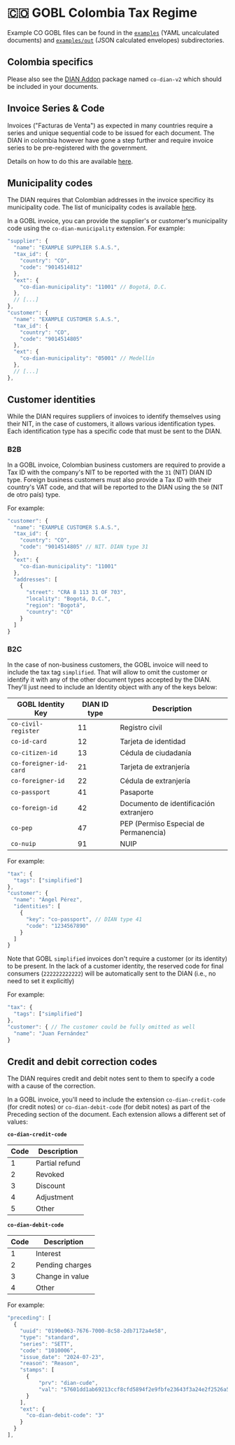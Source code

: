 # 🇨🇴 GOBL Colombia Tax Regime

Example CO GOBL files can be found in the [`examples`](./examples) (YAML uncalculated documents) and [`examples/out`](./examples/out) (JSON calculated envelopes) subdirectories.

## Colombia specifics

Please also see the [DIAN Addon](../../addons/co/dian) package named `co-dian-v2` which should be included in your documents.

## Invoice Series & Code

Invoices ("Facturas de Venta") as expected in many countries require a series and unique sequential code to be issued for each document. The DIAN in colombia however have gone a step further and require invoice series to be pre-registered with the government.

Details on how to do this are available [here](https://www.dian.gov.co/impuestos/sociedades/presentacionclientes/Solicitud_de_Autorizacion_de_Numeracion_de_Facturacion.pdf).

## Municipality codes

The DIAN requires that Colombian addresses in the invoice specificy its municipality code. The list of municipality codes is available [here](https://www.dian.gov.co/atencionciudadano/formulariosinstructivos/Formularios/2007/Codigos_municipios_2007.pdf).

In a GOBL invoice, you can provide the supplier's or customer's municipality code using the `co-dian-municipality` extension. For example:

```js
"supplier": {
  "name": "EXAMPLE SUPPLIER S.A.S.",
  "tax_id": {
    "country": "CO",
    "code": "9014514812"
  },
  "ext": {
    "co-dian-municipality": "11001" // Bogotá, D.C.
  },
  // [...]
},
"customer": {
  "name": "EXAMPLE CUSTOMER S.A.S.",
  "tax_id": {
    "country": "CO",
    "code": "9014514805"
  },
  "ext": {
    "co-dian-municipality": "05001" // Medellín
  },
  // [...]
},
```

## Customer identities

While the DIAN requires suppliers of invoices to identify themselves using their NIT, in the case of customers, it allows various identification types. Each identification type has a specific code that must be sent to the DIAN.

### B2B

In a GOBL invoice, Colombian business customers are required to provide a Tax ID with the company's NIT to be reported with the `31` (NIT) DIAN ID type. Foreign business customers must also provide a Tax ID with their country's VAT code, and that will be reported to the DIAN using the `50` (NIT de otro país) type.

For example:

```js
"customer": {
  "name": "EXAMPLE CUSTOMER S.A.S.",
  "tax_id": {
    "country": "CO",
    "code": "9014514805" // NIT. DIAN type 31
  },
  "ext": {
    "co-dian-municipality": "11001"
  },
  "addresses": [
    {
      "street": "CRA 8 113 31 OF 703",
      "locality": "Bogotá, D.C.",
      "region": "Bogotá",
      "country": "CO"
    }
  ]
}
```

### B2C

In the case of non-business customers, the GOBL invoice will need to include the tax tag `simplified`. That will allow to omit the customer or identify it with any of the other document types accepted by the DIAN. They'll just need to include an Identity object with any of the keys below:

| GOBL Identity Key      | DIAN ID type | Description                            |
| ---------------------- | ------------ | -------------------------------------- |
| `co-civil-register`    | 11           | Registro civil                         |
| `co-id-card`           | 12           | Tarjeta de identidad                   |
| `co-citizen-id`        | 13           | Cédula de ciudadanía                   |
| `co-foreigner-id-card` | 21           | Tarjeta de extranjería                 |
| `co-foreigner-id`      | 22           | Cédula de extranjería                  |
| `co-passport`          | 41           | Pasaporte                              |
| `co-foreign-id`        | 42           | Documento de identificación extranjero |
| `co-pep`               | 47           | PEP (Permiso Especial de Permanencia)  |
| `co-nuip`              | 91           | NUIP                                   |

For example:

```js
"tax": {
  "tags": ["simplified"]
},
"customer": {
  "name": "Ángel Pérez",
  "identities": [
    {
      "key": "co-passport", // DIAN type 41
      "code": "1234567890"
    }
  ]
}
```

Note that GOBL `simplified` invoices don't require a customer (or its identity) to be present. In the lack of a customer identity, the reserved code for final consumers (`222222222222`) will be automatically sent to the DIAN (i.e., no need to set it explicitly)

For example:

```js
"tax": {
  "tags": ["simplified"]
},
"customer": { // The customer could be fully omitted as well
  "name": "Juan Fernández"
}
```

## Credit and debit correction codes

The DIAN requires credit and debit notes sent to them to specify a code with a cause of the correction.

In a GOBL invoice, you'll need to include the extension `co-dian-credit-code` (for credit notes) or `co-dian-debit-code` (for debit notes) as part of the Preceding section of the document. Each extension allows a different set of values:

**`co-dian-credit-code`**

| Code | Description    |
| ---- | -------------- |
| 1    | Partial refund |
| 2    | Revoked        |
| 3    | Discount       |
| 4    | Adjustment     |
| 5    | Other          |

**`co-dian-debit-code`**

| Code | Description     |
| ---- | --------------- |
| 1    | Interest        |
| 2    | Pending charges |
| 3    | Change in value |
| 4    | Other           |

For example:

```js
"preceding": [
  {
    "uuid": "0190e063-7676-7000-8c58-2db7172a4e58",
    "type": "standard",
    "series": "SETT",
    "code": "1010006",
    "issue_date": "2024-07-23",
    "reason": "Reason",
    "stamps": [
      {
          "prv": "dian-cude",
          "val": "57601dd1ab69213ccf8cfd5894f2e9fbfe23643f3a24e2f2526a5bb88d058a0842fffcb339694b6704dc105a9d813327"
      }
    ],
    "ext": {
      "co-dian-debit-code": "3"
    }
  }
],
```
